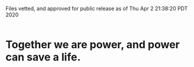 Files vetted, and approved for public release as of Thu Apr  2 21:38:20 PDT 2020<br><br><h1>Together we are power, and power can save a life.</h1>
